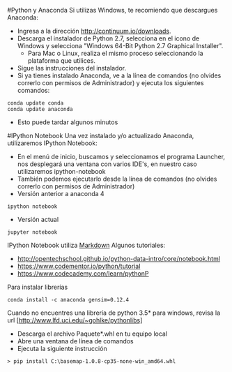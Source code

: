 #Python y Anaconda
Si utilizas Windows, te recomiendo que descargues Anaconda:
* Ingresa a la dirección http://continuum.io/downloads.
* Descarga el instalador de Python 2.7, selecciona en el icono de Windows y selecciona "Windows 64-Bit Python 2.7 Graphical Installer". 
  - Para Mac o Linux, realiza el mismo proceso seleccionando la plataforma que utilices.
* Sigue las instrucciones del instalador.
* Si ya tienes instalado Anaconda, ve a la línea de comandos (no olvides correrlo con permisos de Administrador) y ejecuta los siguientes comandos:
```
conda update conda
conda update anaconda
```
  - Esto puede tardar algunos minutos

#IPython Notebook
Una vez instalado y/o actualizado Anaconda, utilizaremos IPython Notebook:
* En el menú de inicio, buscamos y seleccionamos el programa Launcher, nos desplegará una ventana con varios IDE's, en nuestro caso utilizaremos ipython-notebook
* También podemos ejecutarlo desde la línea de comandos (no olvides correrlo con permisos de Administrador)
* Versión anterior a anaconda 4
```
ipython notebook
```
* Versión actual
```
jupyter notebook
```
IPython Notebook utiliza [Markdown](http://daringfireball.net/projects/markdown/syntax)
Algunos tutoriales:
* http://opentechschool.github.io/python-data-intro/core/notebook.html
* https://www.codementor.io/python/tutorial
* https://www.codecademy.com/learn/pythonP

Para instalar librerías
```
conda install -c anaconda gensim=0.12.4
```

Cuando no encuentres una librería de python 3.5* para windows, revisa la url [http://www.lfd.uci.edu/~gohlke/pythonlibs]
* Descarga el archivo Paquete*.whl en tu equipo local
* Abre una ventana de línea de comandos
* Ejecuta la siguiente instrucción
```
> pip install C:\basemap-1.0.8-cp35-none-win_amd64.whl 
 ```
